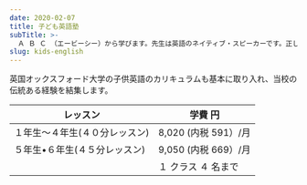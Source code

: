 ```yaml
---
date: 2020-02-07
title: 子ども英語塾
subTitle: >-
  Ａ Ｂ Ｃ （エービーシー）から学びます。先生は英語のネイティブ・スピーカーです。正しい発音、会話、書き方を勉強します。
slug: kids-english
---
```


英国オックスフォード大学の子供英語のカリキュラムも基本に取り入れ、当校の伝統ある経験を結集します。 

| レッスン   | 学費 円                |
| ------ | ------------------- |
| １年生～４年生(４０分レッスン)  | 8,020 (内税 591）/月 |
| ５年生•６年生(４５分レッスン)  |  9,050 (内税 669）/月 |          
|    | １ クラス ４ 名まで |
